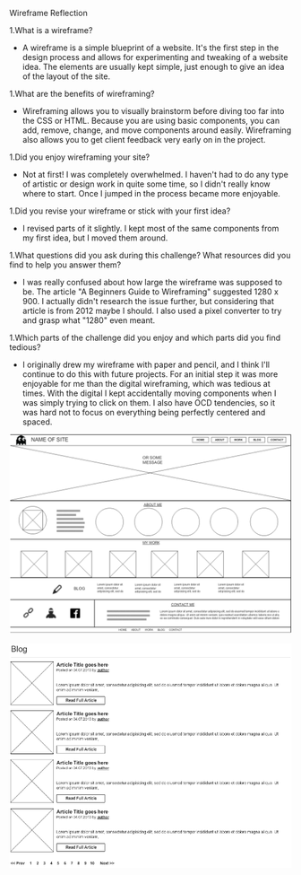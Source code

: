 Wireframe Reflection

1.What is a wireframe?
  * A wireframe is a simple blueprint of a website. It's the first step in the design process and allows for experimenting and tweaking of a website idea. The elements are usually kept simple, just enough to give an idea of the layout of the site.

1.What are the benefits of wireframing?
  * Wireframing allows you to visually brainstorm before diving too far into the CSS or HTML. Because you are using basic components, you can add, remove, change, and move components around easily. Wireframing also allows you to get client feedback very early on in the project.

1.Did you enjoy wireframing your site?
  * Not at first! I was completely overwhelmed. I haven't had to do any type of artistic or design work in quite some time, so I didn't really know where to start. Once I jumped in the process became more enjoyable.

1.Did you revise your wireframe or stick with your first idea?
  * I revised parts of it slightly. I kept most of the same components from my first idea, but I moved them around.

1.What questions did you ask during this challenge? What resources did you find to help you answer them?
  * I was really confused about how large the wireframe was supposed to be. The article "A Beginners Guide to Wireframing" suggested 1280 x 900. I actually didn't research the issue further, but considering that article is from 2012 maybe I should. I also used a pixel converter to try and grasp what "1280" even meant.

1.Which parts of the challenge did you enjoy and which parts did you find tedious?
  * I originally drew my wireframe with paper and pencil, and I think I'll continue to do this with future projects. For an initial step it was more enjoyable for me than the digital wireframing, which was tedious at times. With the digital I kept accidentally moving components when I was simply trying to click on them. I also have OCD tendencies, so it was hard not to focus on everything being perfectly centered and spaced.

![Site Index](/week-2/imgs/wireframe-index.png "Wireframe for Site Index")

![Blog Index](/week-2/imgs/wireframe-blog-index.png "Wireframe for Blog Index")
